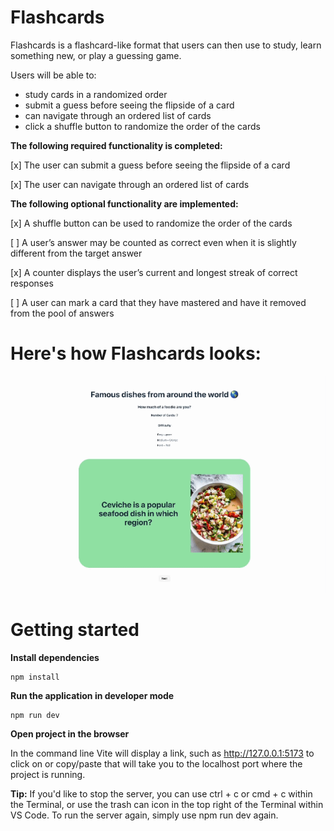# Flashcards
Flashcards is a flashcard-like format that users can then use to study, learn something new, or play a guessing game. 

Users will be able to: 
- study cards in a randomized order
- submit a guess before seeing the flipside of a card
- can navigate through an ordered list of cards
- click a shuffle button to randomize the order of the cards

**The following **required** functionality is completed:**

[x] The user can submit a guess before seeing the flipside of a card

[x] The user can navigate through an ordered list of cards

**The following **optional** functionality are implemented:**

[x] A shuffle button can be used to randomize the order of the cards

[ ] A user’s answer may be counted as correct even when it is slightly different from the target answer

[x] A counter displays the user’s current and longest streak of correct responses

[ ] A user can mark a card that they have mastered and have it removed from the pool of answers

# Here's how Flashcards looks:

<img src="src/assets/Flashcards.gif" title="Flashcards gif" alt="Flashcards gif">

# Getting started
**Install dependencies**
```
npm install
```

**Run the application in developer mode**

```
npm run dev
```

**Open project in the browser**

In the command line Vite will display a link, such as http://127.0.0.1:5173 to click on or copy/paste that will take you to the localhost port where the project is running.

**Tip:** If you'd like to stop the server, you can use ctrl + c or cmd + c within the Terminal, or use the trash can icon in the top right of the Terminal within VS Code. To run the server again, simply use npm run dev again.